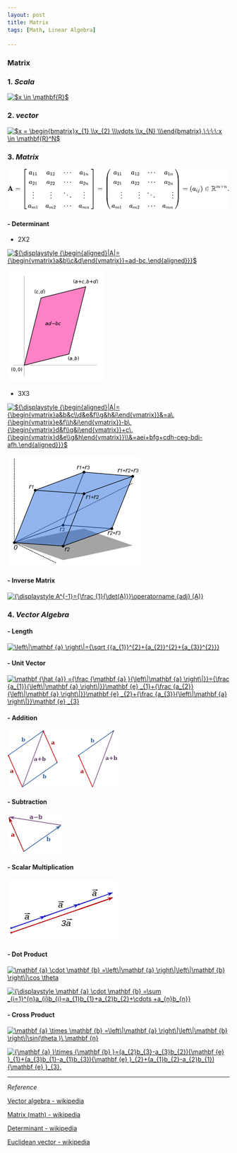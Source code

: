 ```yaml
---
layout: post
title: Matrix
tags: [Math, Linear Algebra]

---
```


### Matrix

### 1. *Scala*

<a href="https://www.codecogs.com/eqnedit.php?latex=\inline&space;$x&space;\in&space;\mathbf{R}$" target="_blank"><img src="https://latex.codecogs.com/gif.latex?\inline&space;$x&space;\in&space;\mathbf{R}$" title="$x \in \mathbf{R}$" /></a>

### 2. *vector*

<a href="https://www.codecogs.com/eqnedit.php?latex=\inline&space;$x&space;=&space;\begin{bmatrix}x_{1}&space;\\x_{2}&space;\\\vdots&space;\\x_{N}&space;\\\end{bmatrix},\;\;\;\;x&space;\in&space;\mathbf{R}^N$" target="_blank"><img src="https://latex.codecogs.com/gif.latex?\inline&space;$x&space;=&space;\begin{bmatrix}x_{1}&space;\\x_{2}&space;\\\vdots&space;\\x_{N}&space;\\\end{bmatrix},\;\;\;\;x&space;\in&space;\mathbf{R}^N$" title="$x = \begin{bmatrix}x_{1} \\x_{2} \\\vdots \\x_{N} \\\end{bmatrix},\;\;\;\;x \in \mathbf{R}^N$" /></a>


### 3. *Matrix*

![alt text](/assets/img/matrix.svg)

#### - Determinant

- 2X2

<a href="https://www.codecogs.com/eqnedit.php?latex=\inline&space;${\displaystyle&space;{\begin{aligned}|A|={\begin{vmatrix}a&b\\c&d\end{vmatrix}}=ad-bc.\end{aligned}}}$" target="_blank"><img src="https://latex.codecogs.com/gif.latex?\inline&space;${\displaystyle&space;{\begin{aligned}|A|={\begin{vmatrix}a&b\\c&d\end{vmatrix}}=ad-bc.\end{aligned}}}$" title="${\displaystyle {\begin{aligned}|A|={\begin{vmatrix}a&b\\c&d\end{vmatrix}}=ad-bc.\end{aligned}}}$" /></a>

![alt text](/assets/img/determinant2x2.png)

- 3X3

<a href="https://www.codecogs.com/eqnedit.php?latex=\inline&space;${\displaystyle&space;{\begin{aligned}|A|={\begin{vmatrix}a&b&c\\d&e&f\\g&h&i\end{vmatrix}}&=a\,{\begin{vmatrix}e&f\\h&i\end{vmatrix}}-b\,{\begin{vmatrix}d&f\\g&i\end{vmatrix}}&plus;c\,{\begin{vmatrix}d&e\\g&h\end{vmatrix}}\\&=aei&plus;bfg&plus;cdh-ceg-bdi-afh.\end{aligned}}}$" target="_blank"><img src="https://latex.codecogs.com/gif.latex?\inline&space;${\displaystyle&space;{\begin{aligned}|A|={\begin{vmatrix}a&b&c\\d&e&f\\g&h&i\end{vmatrix}}&=a\,{\begin{vmatrix}e&f\\h&i\end{vmatrix}}-b\,{\begin{vmatrix}d&f\\g&i\end{vmatrix}}&plus;c\,{\begin{vmatrix}d&e\\g&h\end{vmatrix}}\\&=aei&plus;bfg&plus;cdh-ceg-bdi-afh.\end{aligned}}}$" title="${\displaystyle {\begin{aligned}|A|={\begin{vmatrix}a&b&c\\d&e&f\\g&h&i\end{vmatrix}}&=a\,{\begin{vmatrix}e&f\\h&i\end{vmatrix}}-b\,{\begin{vmatrix}d&f\\g&i\end{vmatrix}}+c\,{\begin{vmatrix}d&e\\g&h\end{vmatrix}}\\&=aei+bfg+cdh-ceg-bdi-afh.\end{aligned}}}$" /></a>

![alt text](/assets/img/determinant3x3png)

#### - Inverse Matrix

<a href="https://www.codecogs.com/eqnedit.php?latex=\inline&space;{\displaystyle&space;A^{-1}={\frac&space;{1}{\det(A)}}\operatorname&space;{adj}&space;(A)}" target="_blank"><img src="https://latex.codecogs.com/gif.latex?\inline&space;{\displaystyle&space;A^{-1}={\frac&space;{1}{\det(A)}}\operatorname&space;{adj}&space;(A)}" title="{\displaystyle A^{-1}={\frac {1}{\det(A)}}\operatorname {adj} (A)}" /></a>


### 4. *Vector Algebra*

#### - Length

<a href="https://www.codecogs.com/eqnedit.php?latex=\inline&space;\left\|\mathbf&space;{a}&space;\right\|={\sqrt&space;{{a_{1}}^{2}&plus;{a_{2}}^{2}&plus;{a_{3}}^{2}}}" target="_blank"><img src="https://latex.codecogs.com/gif.latex?\inline&space;\left\|\mathbf&space;{a}&space;\right\|={\sqrt&space;{{a_{1}}^{2}&plus;{a_{2}}^{2}&plus;{a_{3}}^{2}}}" title="\left\|\mathbf {a} \right\|={\sqrt {{a_{1}}^{2}+{a_{2}}^{2}+{a_{3}}^{2}}}" /></a>

#### - Unit Vector

<a href="https://www.codecogs.com/eqnedit.php?latex=\inline&space;\mathbf&space;{\hat&space;{a}}&space;={\frac&space;{\mathbf&space;{a}&space;}{\left\|\mathbf&space;{a}&space;\right\|}}={\frac&space;{a_{1}}{\left\|\mathbf&space;{a}&space;\right\|}}\mathbf&space;{e}&space;_{1}&plus;{\frac&space;{a_{2}}{\left\|\mathbf&space;{a}&space;\right\|}}\mathbf&space;{e}&space;_{2}&plus;{\frac&space;{a_{3}}{\left\|\mathbf&space;{a}&space;\right\|}}\mathbf&space;{e}&space;_{3}" target="_blank"><img src="https://latex.codecogs.com/gif.latex?\inline&space;\mathbf&space;{\hat&space;{a}}&space;={\frac&space;{\mathbf&space;{a}&space;}{\left\|\mathbf&space;{a}&space;\right\|}}={\frac&space;{a_{1}}{\left\|\mathbf&space;{a}&space;\right\|}}\mathbf&space;{e}&space;_{1}&plus;{\frac&space;{a_{2}}{\left\|\mathbf&space;{a}&space;\right\|}}\mathbf&space;{e}&space;_{2}&plus;{\frac&space;{a_{3}}{\left\|\mathbf&space;{a}&space;\right\|}}\mathbf&space;{e}&space;_{3}" title="\mathbf {\hat {a}} ={\frac {\mathbf {a} }{\left\|\mathbf {a} \right\|}}={\frac {a_{1}}{\left\|\mathbf {a} \right\|}}\mathbf {e} _{1}+{\frac {a_{2}}{\left\|\mathbf {a} \right\|}}\mathbf {e} _{2}+{\frac {a_{3}}{\left\|\mathbf {a} \right\|}}\mathbf {e} _{3}" /></a>

#### - Addition

![alt text](/assets/img/vector_add.png)

#### - Subtraction

![alt text](/assets/img/vector_sub.png)

#### - Scalar Multiplication

![alt text](/assets/img/vector_scalar_multi.png)

#### - Dot Product

<a href="https://www.codecogs.com/eqnedit.php?latex=\inline&space;\mathbf&space;{a}&space;\cdot&space;\mathbf&space;{b}&space;=\left\|\mathbf&space;{a}&space;\right\|\left\|\mathbf&space;{b}&space;\right\|\cos&space;\theta" target="_blank"><img src="https://latex.codecogs.com/gif.latex?\inline&space;\mathbf&space;{a}&space;\cdot&space;\mathbf&space;{b}&space;=\left\|\mathbf&space;{a}&space;\right\|\left\|\mathbf&space;{b}&space;\right\|\cos&space;\theta" title="\mathbf {a} \cdot \mathbf {b} =\left\|\mathbf {a} \right\|\left\|\mathbf {b} \right\|\cos \theta" /></a>

<a href="https://www.codecogs.com/eqnedit.php?latex=\inline&space;{\displaystyle&space;\mathbf&space;{a}&space;\cdot&space;\mathbf&space;{b}&space;=\sum&space;_{i=1}^{n}a_{i}b_{i}=a_{1}b_{1}&plus;a_{2}b_{2}&plus;\cdots&space;&plus;a_{n}b_{n}}" target="_blank"><img src="https://latex.codecogs.com/gif.latex?\inline&space;{\displaystyle&space;\mathbf&space;{a}&space;\cdot&space;\mathbf&space;{b}&space;=\sum&space;_{i=1}^{n}a_{i}b_{i}=a_{1}b_{1}&plus;a_{2}b_{2}&plus;\cdots&space;&plus;a_{n}b_{n}}" title="{\displaystyle \mathbf {a} \cdot \mathbf {b} =\sum _{i=1}^{n}a_{i}b_{i}=a_{1}b_{1}+a_{2}b_{2}+\cdots +a_{n}b_{n}}" /></a>

#### - Cross Product

<a href="https://www.codecogs.com/eqnedit.php?latex=\inline&space;\mathbf&space;{a}&space;\times&space;\mathbf&space;{b}&space;=\left\|\mathbf&space;{a}&space;\right\|\left\|\mathbf&space;{b}&space;\right\|\sin(\theta&space;)\,\mathbf&space;{n}" target="_blank"><img src="https://latex.codecogs.com/gif.latex?\inline&space;\mathbf&space;{a}&space;\times&space;\mathbf&space;{b}&space;=\left\|\mathbf&space;{a}&space;\right\|\left\|\mathbf&space;{b}&space;\right\|\sin(\theta&space;)\,\mathbf&space;{n}" title="\mathbf {a} \times \mathbf {b} =\left\|\mathbf {a} \right\|\left\|\mathbf {b} \right\|\sin(\theta )\,\mathbf {n}" /></a>

<a href="https://www.codecogs.com/eqnedit.php?latex=\inline&space;{\mathbf&space;{a}&space;}\times&space;{\mathbf&space;{b}&space;}=(a_{2}b_{3}-a_{3}b_{2}){\mathbf&space;{e}&space;}_{1}&plus;(a_{3}b_{1}-a_{1}b_{3}){\mathbf&space;{e}&space;}_{2}&plus;(a_{1}b_{2}-a_{2}b_{1}){\mathbf&space;{e}&space;}_{3}." target="_blank"><img src="https://latex.codecogs.com/gif.latex?\inline&space;{\mathbf&space;{a}&space;}\times&space;{\mathbf&space;{b}&space;}=(a_{2}b_{3}-a_{3}b_{2}){\mathbf&space;{e}&space;}_{1}&plus;(a_{3}b_{1}-a_{1}b_{3}){\mathbf&space;{e}&space;}_{2}&plus;(a_{1}b_{2}-a_{2}b_{1}){\mathbf&space;{e}&space;}_{3}." title="{\mathbf {a} }\times {\mathbf {b} }=(a_{2}b_{3}-a_{3}b_{2}){\mathbf {e} }_{1}+(a_{3}b_{1}-a_{1}b_{3}){\mathbf {e} }_{2}+(a_{1}b_{2}-a_{2}b_{1}){\mathbf {e} }_{3}." /></a>

***
*Reference*

[Vector algebra - wikipedia](https://en.wikipedia.org/wiki/Vector_algebra)

[Matrix (math) - wikipedia](https://en.wikipedia.org/wiki/Matrix_(mathematics))

[Determinant - wikipedia](https://en.wikipedia.org/wiki/Determinant)

[Euclidean vector - wikipedia](https://en.wikipedia.org/wiki/Euclidean_vector)
